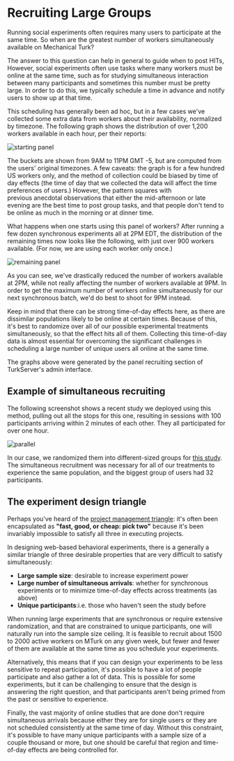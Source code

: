 # Recruiting Large Groups 

Running social experiments often requires many users to participate at the same
 time. So when are the greatest number of workers simultaneously available on 
 Mechanical Turk?

The answer to this question can help in general to guide when to post HITs,
However, social experiments often use tasks where many workers must be online at
the same time, such as for studying simultaneous interaction between many
participants and sometimes this number must be pretty large. In order to do
this, we typically schedule a time in advance and notify users to show up at
that time.

This scheduling has generally been ad hoc, but in a few cases we've collected
some extra data from workers about their availability, normalized by timezone.
The following graph shows the distribution of over 1,200 workers available in
each hour, per their reports:

![starting panel](/img/launching/starting-panel.png)

The buckets are shown from 9AM to 11PM GMT -5, but are computed from the users'
original timezones. A few caveats: the graph is for a few hundred US workers
only, and the method of collection could be biased by time of day effects (the
time of day that we collected the data will affect the time preferences of
users.) However, the pattern squares with previous anecdotal observations that
either the mid-afternoon or late evening are the best time to post group tasks,
and that people don't tend to be online as much in the morning or at
dinner time.

What happens when one starts using this panel of workers? After running a few
dozen synchronous experiments all at 2PM EDT, the distribution of the remaining
times now looks like the following, with just over 900 workers available. (For
now, we are using each worker only once.)

![remaining panel](/img/launching/remaining-panel.png)

As you can see, we've drastically reduced the number of workers available at
2PM, while not really affecting the number of workers available at 9PM. In order
to get the maximum number of workers online simultaneously for our next
synchronous batch, we'd do best to shoot for 9PM instead.

Keep in mind that there can be strong time-of-day effects here, as there are
dissimilar populations likely to be online at certain times. Because of this,
it's best to randomize over all of our possible experimental treatments
simultaneously, so that the effect hits all of them. Collecting this time-of-day
data is almost essential for overcoming the significant challenges in
scheduling a large number of unique users all online at the same time.

The graphs above were generated by the panel recruiting section of 
TurkServer's admin interface.

## Example of simultaneous recruiting

The following screenshot shows a recent study we deployed using this method,
pulling out all the stops for this one, resulting in sessions with 100
participants arriving within 2 minutes of each other. They all participated for
over one hour.

![parallel](/img/launching/parallel-pixelated.png)

In our case, we randomized them into different-sized groups for [this
study][cm]. The simultaneous recruitment was necessary for all of our treatments
to experience the same population, and the biggest group of users had 32
participants.

[cm]: http://journals.plos.org/plosone/article?id=10.1371/journal.pone.0153048 

## The experiment design triangle

Perhaps you've heard of the [project management triangle][pmt]: it's often been
encapsulated as **"fast, good, or cheap: pick two"** because it's been
invariably impossible to satisfy all three in executing projects.

[pmt]: http://en.wikipedia.org/wiki/Project_management_triangle

In designing web-based behavioral experiments, there is a generally a similar
triangle of three desirable properties that are very difficult to satisfy
simultaneously:

  * **Large sample size**: desirable to increase experiment power
  * **Large number of simultaneous arrivals**: whether for synchronous 
  experiments or to minimize time-of-day effects across treatments (as above)
  * **Unique participants**:i.e. those who haven't seen the study before

When running large experiments that are synchronous or require extensive
randomization, and that are constrained to unique participants, one will
naturally run into the sample size ceiling. It is feasible to recruit about 1500
to 2000 active workers on MTurk on any given week, but fewer and fewer of them
are available at the same time as you schedule your experiments.

Alternatively, this means that if you can design your experiments to be less
sensitive to repeat participation, it's possible to have a lot of people
participate and also gather a lot of data. This is possible for some 
experiments, but it can be challenging to ensure that the design is answering
the right question, and that participants aren't being primed from the past
or sensitive to experience.

Finally, the vast majority of online studies that are done don't require
simultaneous arrivals because either they are for single users or they are not
scheduled consistently at the same time of day. Without this constraint,
it's possible to have many unique participants with a sample size of a
couple thousand or more, but one should be careful that region and time-of-day
effects are being controlled for.
